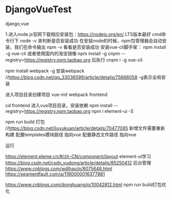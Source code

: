 ﻿# DjangoVueTest
 django,vue
 
 1.进入node.js官网下载相应安装包：https://nodejs.org/en/  LTS版本最好
 cmd命令行下 node -v  来判断是否安装成功
 在安装node的时候，npm包管理器会自动安装，我们在命令输出 npm -v 看看是否安装成功
 安装vue-cli脚手架：
 npm install -g vue-cli 或者使用国内的淘宝镜像 npm install -g cnpm --registry=https://registry.npm.taobao.org     后执行 cnpm i -g vue-cli
 
 npm install webpack -g 安装webpack  //https://blog.csdn.net/qq_33036599/article/details/75666058  -g表示全局安装
 
 
 进入项目目录创建项目 
 vue-init webpack frontend
 
 cd frontend 进入vue项目目录，安装依赖
 npm install --registry=https://registry.npm.taobao.org
 npm i element-ui -S
 
 npm run build 打包  //https://blog.csdn.net/liuyukuan/article/details/70477095   新增文件需要重新构建
 配置templates模块路径 指向vue
 配置静态文件路径 指向vue
 
 运行
 
 
 https://element.eleme.cn/#/zh-CN/component/layout  element-ui学习
 https://blog.csdn.net/csdn_yudong/article/details/85250412  后台管理
 https://www.cnblogs.com/wdlhao/p/8075646.html
 https://segmentfault.com/a/1190000016377881
 
 
 https://www.cnblogs.com/donghuang/p/10042812.html npm run build打包优化